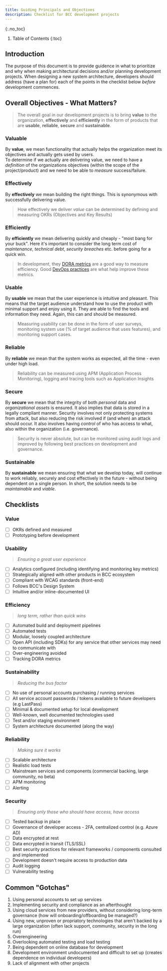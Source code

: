 ```yaml
---
title: Guiding Principals and Objectives
description: Checklist for BCC development projects
---
```


{:.no_toc}

1. Table of Contents
{:toc}

## Introduction

The purpose of this document is to provide guidence in what to prioritize and why when making architectural decisions and/or planning development projects. When designing a new system architecture, developers should address (have a plan for) each of the points in the checklist below *before* development commences.

## Overall Objectives - What Matters?

> The overall goal in our development projects is to bring **value** to the organization, **effectively** and **efficiently** in the form of products that are **usable**, **reliable**, **secure** and **sustainable**.

### Valuable

By **value**, we mean functionality that actually helps the organization meet its objectives and actually gets used by users.  
To determine if we actually are delivering value, we need to have a *definition* of the organizations objectives (within the scope of the project/product) and we need to be able to *measure* success/failure.

### Effectively

By **effectively** we mean building the right things. This is synonymous with successfully delivering value.

> How effectively we deliver *value* can be determined by defining and measuring OKRs (Objectives and Key Results)

### Efficiently

By **efficiently** we mean delivering quickly and cheaply - "most bang for your buck". Here it's important to consider the long term cost of *maintenance*, *technical debt*, *security breaches* etc. before going for a quick win.

> In development, they [DORA metrics](https://cloud.google.com/blog/products/devops-sre/using-the-four-keys-to-measure-your-devops-performance) are a good way to measure efficiency. Good [DevOps practices](https://cloud.google.com/blog/products/devops-sre/the-2019-accelerate-state-of-devops-elite-performance-productivity-and-scaling) are what help improve these metrics.

### Usable

By **usable** we mean that the user experience is intuitive and pleasant. This means that the target audience understand how to use the product with minimal support and enjoy using it. They are able to find the tools and information they need.
Again, this can and should be measured.

> Measuring usability can be done in the form of user surveys, monitoring system use (% of target audience that uses features), and monitoring support cases.

### Reliable

By **reliable** we mean that the system works as expected, all the time - even under high load.

> Reliability can be measured using APM (Application Process Monitoring), logging and tracing tools such as Application Insights

### Secure

By **secure** we mean that the integrity of both *personal* data and *organizational assets* is ensured. It also implies that data is stored in a legally compliant manner. Security involves not only protecting systems from attack, but also reducing the risk involved if (and when) an attack should occur. It also involves having *control* of who has access to what, also within the organization (i.e. governance).

> Security is never absolute, but can be monitored using audit logs and improved by following best practices on development and governance.

### Sustainable

By **sustainable** we mean ensuring that what we develop today, will continue to work reliably, securely and cost effectively in the future - without being dependent on a single person. In short, the solution needs to be *maintainable* and *viable*.

## Checklists

### Value

* [ ] OKRs defined and measured
* [ ] Prototyping before development

### Usability

> *Ensuring a great user experience*

* [ ] Analytics configured (including identifying and monitoring key metrics)
* [ ] Strategically aligned with other products in BCC ecosystem
* [ ] Compliant with WCAG standards (front-end)
* [ ] Follows BCC's Design System
* [ ] Intuitive and/or inline-documented UI

### Efficiency

> *long term, rather than quick wins*

* [ ] Automated build and deployment pipelines
* [ ] Automated tests
* [ ] Modular, loosely coupled architecture
* [ ] Open API (including SDKs) for any service that other services may need to communicate with
* [ ] Over-engineering avoided
* [ ] Tracking DORA metrics

### Sustainability

> *Reducing the bus factor*

* [ ] No use of personal accounts purchasing / running services
* [ ] All service account passwords / tokens available to future developers (e.g LastPass)
* [ ] Minimal & documented setup for local development
* [ ] Well-known, well documented technologies used
* [ ] Test and/or staging environment
* [ ] System architecture documented (along the way)

### Reliability

> *Making sure it works*

* [ ] Scalable architecture
* [ ] Realistic load tests
* [ ] Mainstream services and components (commercial backing, large community, no beta)
* [ ] APM monitoring
* [ ] Alerting

### Security

> *Ensuring only those who should have access, have access*

* [ ] Tested backup in place
* [ ] Governance of developer access - 2FA, centralized control (e.g. Azure AD)
* [ ] Data encrypted at rest
* [ ] Data encrypted in transit (TLS/SSL)
* [ ] Best security practices for relevant frameworks / components consulted and implemented
* [ ] Development doesn't require access to production data
* [ ] Audit logging
* [ ] Vulnerability testing

## Common "Gotchas"

1. Using personal accounts to set up services
2. Implementing security and compliance as an afterthought
3. Using cloud services from new providers, without considering long-term governance (how will onboarding/offboarding be managed?)
4. Using new, unproven or propriatory technologies that aren't backed by a large organization (often lack support, community, security in the long run)
5. Overengineering
6. Overlooking automated testing and load testing
7. Being dependent on online database for development
8. Development environment undocumented and difficult to set up (creates dependence on individual developers)
9. Lack of alignment with other projects
